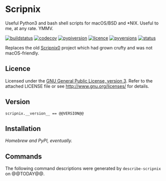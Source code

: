 # Scripnix
Useful Python3 and bash shell scripts for macOS/BSD and \*NIX. Useful to me, at any rate. YMMV.

[![buildstatus](https://travis-ci.org/yukondude/Scripnix.svg?branch=master)](https://travis-ci.org/yukondude/Scripnix)
[![codecov](https://codecov.io/gh/yukondude/Scripnix/branch/master/graph/badge.svg)](https://codecov.io/gh/yukondude/Scripnix)
[![pypiversion](https://badge.fury.io/py/Scripnix.svg)](https://badge.fury.io/py/Scripnix)
[![licence](https://img.shields.io/pypi/l/Scripnix.svg)](https://img.shields.io/pypi/l/Scripnix.svg)
[![pyversions](https://img.shields.io/pypi/pyversions/Scripnix.svg)](https://img.shields.io/pypi/pyversions/Scripnix.svg)
[![status](https://img.shields.io/pypi/status/Scripnix.svg)](https://img.shields.io/pypi/status/Scripnix.svg)

Replaces the old [Scripnix0](https://github.com/yukondude/Scripnix0) project which had grown crufty and was not macOS-friendly.

## Licence

Licensed under the [GNU General Public License, version 3](https://www.gnu.org/licenses/gpl-3.0.en.html).
Refer to the attached LICENSE file or see <http://www.gnu.org/licenses/> for details.

## Version

`scripnix.__version__ == @@VERSION@@`

## Installation

*Homebrew and PyPI, eventually.*

## Commands

The following command descriptions were generated by `describe-scripnix` on @@TODAY@@.

